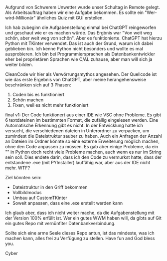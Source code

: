 Aufgrund von Schwerem Unwetter wurde unser Schultag in Remote gelegt. Als Arbeitsauftrag haben wir eine Aufgabe bekommen. Es sollte ein "Wer-wird-Millionär" ähnliches Quiz mit GUI erstellen.

Ich hab zubeginn die Aufgabenstellung einmal bei ChatGPT reingeworfen und geschaut wie er es machen würde. Das Ergbnis war "Von weit weg schön, aber weit weg von schön". Aber es funktionierte.
ChatGPT hat hierzu Python mit TKinter verwendet. Das ist auch der Grund, warum ich dabei geblieben bin. Ich kenne Python nicht besonders und wollte es mal ausprobieren. Ich bin bei
Programmiersprachen als Datenbankentwickler eher bei proprietären Sprachen wie C/AL zuhause, aber man will sich ja weiter bilden.

CleanCode wir hier als Verwörrungsmythos angesehen. Der Quellcode ist wie das erste Ergebnis von ChatGPT, aber meine herangehensweise beschränken sich auf 3 Phasen:
  1.  Coden bis es funktioniert
  2.  Schön machen
  3.  Fixen, weil es nicht mehr funktioniert

final v1:
Der Code funktionert aus einer IDE wie VSC ohne Probleme. Es gibt 6 textdateinen im bestimmten Format, die zufällig eingelesen werden. Eine Automatische Erkennung gibt es nicht. In der Entwicklung
hatte ich versucht, die verschiedenen dateien in Unterordner zu verpacken, um zumindest die Dateistruktur sauber zu haben. Auch ein Anfragen der Anzahl an Dateien im Ordner könnte so eine externe
Erweiterung möglich machen, ohne den Code anpassen zu müssen. Es gab aber einige Probleme, da ein "\" in Python doch recht viele Probleme machen, auch wenn es nur im String sein soll. Dies endete
darin, dass ich den Code zu vermurkst hatte, dass der entstandene .exe (mit PYInstaller) lauffähig war, aber aus der IDE nicht mehr. WTF?

Ziel könnten sein:
  -  Dateistruktur in den Griff bekommen
  -  Vollbildmodus
  -  Umbau auf CustomTKinter
  -  Soweit anpassen, dass eine .exe erstellt werden kann

Ich glaub aber, dass ich nicht weiter mache, da die Aufgabenstellung mit der Version 100% erfüllt ist. Wer ein gutes WWM haben will, da gibts auf Git ein gutes Repo mit vernünfiter Datenbankverbindung.

Sollte sich eine arme Seele dieses Repo antun, ist das mindeste, was ich machen kann, alles frei zu Verfügung zu stellen. Have fun and God bless you.

Cyber
